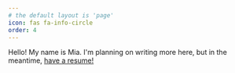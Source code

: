 ```yaml
---
# the default layout is 'page'
icon: fas fa-info-circle
order: 4
---
```


Hello! My name is Mia. I'm planning on writing more here, but in the meantime, [have a resume!](/assets/Mia%20Kiesman%20Resume.pdf)